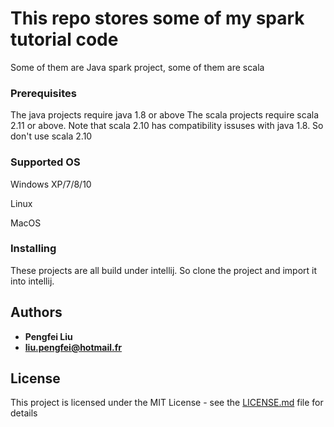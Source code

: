 # This repo stores some of my spark tutorial code

Some of them are Java spark project, some of them are scala


### Prerequisites

The java projects require java 1.8 or above
The scala projects require scala 2.11 or above. Note that scala 2.10 has compatibility issuses with java 1.8. So don't use scala 2.10

### Supported OS

Windows XP/7/8/10

Linux  

MacOS

### Installing

These projects are all build under intellij. So clone the project and import it into intellij.


## Authors

* **Pengfei Liu** 
* **liu.pengfei@hotmail.fr**

## License

This project is licensed under the MIT License - see the [LICENSE.md](LICENSE.md) file for details
